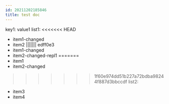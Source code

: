 ```yaml
---
id: 20211202185846
title: test doc
---
```

key1: value1
list1:
<<<<<<< HEAD
  - item1-changed
  - item2
||||||| edff0e3
  - item1-changed
  - item2-changed-repl1
=======
  - item1
  - item2-changed
>>>>>>> 1f60e974dd51b227a72bdba98244f887d3bbccdf
list2:
  - item3
  - item4
